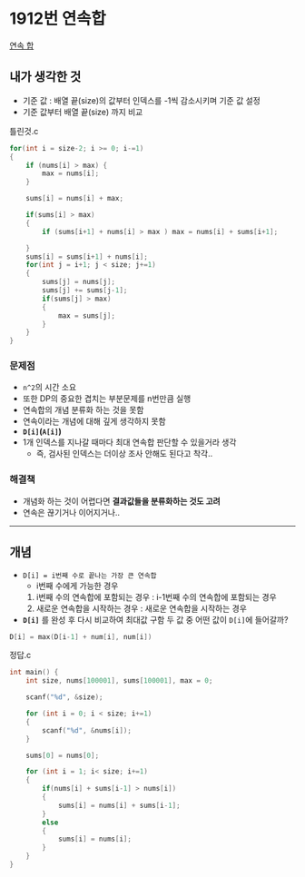 # 1912번 연속합
[연속 합](https://www.acmicpc.net/problem/1912)

## 내가 생각한 것
- 기준 값 : 배열 끝(size)의 값부터 인덱스를 -1씩 감소시키며 기준 값 설정
- 기준 값부터 배열 끝(size) 까지 비교

틀린것.c
```C
for(int i = size-2; i >= 0; i-=1)
{
    if (nums[i] > max) {
        max = nums[i];
    }

    sums[i] = nums[i] + max;

    if(sums[i] > max)
    {
        if (sums[i+1] + nums[i] > max ) max = nums[i] + sums[i+1];

    }
    sums[i] = sums[i+1] + nums[i];
    for(int j = i+1; j < size; j+=1)
    {
        sums[j] = nums[j];
        sums[j] += sums[j-1];
        if(sums[j] > max)
        {
            max = sums[j];
        }
    }
}
```

### 문제점
- `n^2`의 시간 소요
- 또한 DP의 중요한 겹치는 부분문제를 n번만큼 실행
- 연속합의 개념 분류화 하는 것을 못함
- 연속이라는 개념에 대해 깊게 생각하지 못함
- **`D[i]`(`A[i]`)**
- 1개 인덱스를 지나갈 때마다 최대 연속합 판단할 수 있을거라 생각
  - 즉, 검사된 인덱스는 더이상 조사 안해도 된다고 착각..

### 해결책
- 개념화 하는 것이 어렵다면 **결과값들을 분류화하는 것도 고려**
- 연속은 끊기거나 이어지거나..
<hr>

## 개념
- `D[i] = i번째 수로 끝나는 가장 큰 연속합`
  + i번째 수에게 가능한 경우
  1. i번째 수의 연속합에 포함되는 경우 : i-1번째 수의 연속합에 포함되는 경우
  2. 새로운 연속합을 시작하는 경우 : 새로운 연속합을 시작하는 경우
- **`D[i]`** 를 완성 후 다시 비교하여 최대값 구함
두 값 중 어떤 값이 `D[i]`에 들어갈까?
```C
D[i] = max(D[i-1] + num[i], num[i])
```

정답.c
```C
int main() {
    int size, nums[100001], sums[100001], max = 0;

    scanf("%d", &size);

    for (int i = 0; i < size; i+=1)
    {
        scanf("%d", &nums[i]);
    }

    sums[0] = nums[0];

    for (int i = 1; i< size; i+=1)
    {
        if(nums[i] + sums[i-1] > nums[i])
        {
            sums[i] = nums[i] + sums[i-1];
        }
        else
        {
            sums[i] = nums[i];
        }
    }
}
```
